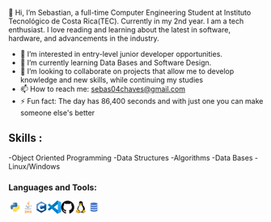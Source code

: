👋 Hi, I’m Sebastian, a full-time Computer Engineering Student at Instituto Tecnológico de Costa Rica(TEC). Currently in my 2nd year.
I am a tech enthusiast. I love reading and learning about the latest in software, hardware, and advancements in the industry.


- 👀 I’m interested in entry-level junior developer opportunities.
- 🌱 I’m currently learning Data Bases and Software Design.
- 💞️ I’m looking to collaborate on projects that allow me to develop knowledge and new skills, while continuing my studies
- 📫 How to reach me: sebas04chaves@gmail.com
- ⚡️ Fun fact: The day has 86,400 seconds and with just one you can make someone else's better

## Skills :
-Object Oriented Programming
-Data Structures
-Algorithms 
-Data Bases
-Linux/Windows

### Languages and Tools:

<img align="left" alt="GitHub" width="26px" src="https://raw.githubusercontent.com/github/explore/78df643247d429f6cc873026c0622819ad797942/topics/python/python.png" />
<img align="left" alt="GitHub" width="26px" src="https://raw.githubusercontent.com/github/explore/78df643247d429f6cc873026c0622819ad797942/topics/java/java.png" />
<img align="left" alt="GitHub" width="26px" src="https://raw.githubusercontent.com/github/explore/f3e22f0dca2be955676bc70d6214b95b13354ee8/topics/c/c.png" />
<img align="left" alt="Visual Studio Code" width="26px" src="https://raw.githubusercontent.com/github/explore/80688e429a7d4ef2fca1e82350fe8e3517d3494d/topics/visual-studio-code/visual-studio-code.png" />
<img align="left" alt="GitHub" width="26px" src="https://raw.githubusercontent.com/github/explore/78df643247d429f6cc873026c0622819ad797942/topics/github/github.png" />
<img align="left" alt="GitHub" width="26px" src="https://raw.githubusercontent.com/github/explore/80688e429a7d4ef2fca1e82350fe8e3517d3494d/topics/linux/linux.png" />
<img align="left" alt="GitHub" width="26px" src="https://raw.githubusercontent.com/github/explore/80688e429a7d4ef2fca1e82350fe8e3517d3494d/topics/sql/sql.png" />

<br />
<br />
<!---
SebasChZ/SebasChZ is a ✨ special ✨ repository because its `README.md` (this file) appears on your GitHub profile.
You can click the Preview link to take a look at your changes.
--->

